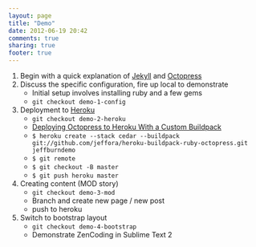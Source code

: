 ```yaml
---
layout: page
title: "Demo"
date: 2012-06-19 20:42
comments: true
sharing: true
footer: true
---
```

1. Begin with a quick explanation of [Jekyll][] and [Octopress][]
2. Discuss the specific configuration, fire up local to demonstrate
    * Initial setup involves installing ruby and a few gems
    * `git checkout demo-1-config`
3. Deployment to [Heroku][]
    * `git checkout demo-2-heroku`
    * [Deploying Octopress to Heroku With a Custom Buildpack](http://jasongarber.com/blog/2012/01/10/deploying-octopress-to-heroku-with-a-custom-buildpack/)
    * `$ heroku create --stack cedar --buildpack git://github.com/jeffora/heroku-buildpack-ruby-octopress.git jeffburndemo`
    * `$ git remote`
    * `$ git checkout -B master`
    * `$ git push heroku master`
4. Creating content (MOD story)
    * `git checkout demo-3-mod`
    * Branch and create new page / new post
    * push to heroku
5. Switch to bootstrap layout
    * `git checkout demo-4-bootstrap`
    * Demonstrate ZenCoding in Sublime Text 2 

[Jekyll]: https://github.com/mojombo/jekyll
[Octopress]: http://octopress.org/
[Heroku]: http://www.heroku.com/